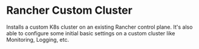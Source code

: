 # Rancher Custom Cluster
Installs a custom K8s cluster on an existing Rancher control plane. It's also able to configure some initial basic settings on a custom cluster like Monitoring, Logging, etc.